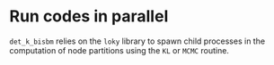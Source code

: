 # Run codes in parallel

`det_k_bisbm` relies on the `loky` library to spawn child processes in the computation of node partitions using the
`KL` or `MCMC` routine.

